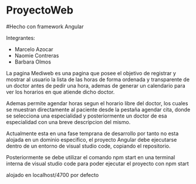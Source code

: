 # ProyectoWeb
#Hecho con framework Angular

Integrantes:
- Marcelo Azocar
- Naomie Contreras
- Barbara Olmos


La pagina Mediweb es una pagina que posee el objetivo de registrar y mostrar al usuario la lista de las horas de forma ordenada y transparente de un doctor antes de pedir una hora, ademas de generar un calendario para ver los horarios en que atiende dicho doctor.

Ademas permite agendar horas segun el horario libre del doctor, los cuales se muestran directamente al paciente desde la pestaña agendar cita, donde se selecciona una especialidad y posteriormente un doctor de esa especialidad con una breve descripcion del mismo.

Actualmente esta en una fase temprana de desarrollo por tanto no esta alojada en un dominio especifico, el proyecto Angular debe ejecutarse dentro de un entorno de visual studio code, copiando el repositorio.

Posteriormente se debe utilizar el comando npm start en una terminal interna de visual studio code para poder ejecutar el proyecto con npm start

alojado en localhost/4700 por defecto
